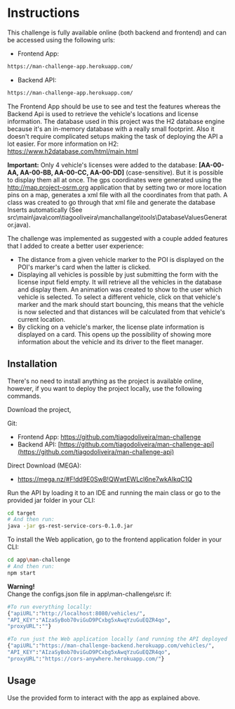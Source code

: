 # Instructions
This challenge is fully available online (both backend and frontend) and can be accessed using the following urls:

- Frontend App:
```bash
https://man-challenge-app.herokuapp.com/
```
- Backend API:
```bash
https://man-challenge-app.herokuapp.com/
```

The Frontend App should be use to see and test the features whereas the Backend Api is used to retrieve the vehicle's locations and license information.
The database used in this project was the H2 database engine because it's an in-memory database with a really small footprint. Also it doesn't require complicated setups making the task of deploying the API a lot easier. For more information on H2: https://www.h2database.com/html/main.html

**Important:** Only 4 vehicle's licenses were added to the database: **[AA-00-AA, AA-00-BB, AA-00-CC, AA-00-DD]** (case-sensitive). But it is possible to display them all at once. 
The gps coordinates were generated using the http://map.project-osrm.org application that by setting two or more location pins on a map, generates a xml file with all the coordinates from that path. A class was created to go through that xml file and generate the database Inserts automatically (See src\main\java\com\tiagooliveira\manchallange\tools\DatabaseValuesGenerator.java).

The challenge was implemented as suggested with a couple added features that I added to create a better user experience:

- The distance from a given vehicle marker to the POI is displayed on the POI's marker's card when the latter is clicked.
- Displaying all vehicles is possible by just submitting the form with the license input field empty. It will retrieve all the vehicles in the database and display them. An animation was created to show to the user which vehicle is selected. To select a different vehicle, click on that vehicle's marker and the mark should start bouncing, this means that the vehicle is now selected and that distances will be calculated from that vehicle's current location.
- By clicking on a vehicle's marker, the license plate information is displayed on a card. This opens up the possibility of showing more information about the vehicle and its driver to the fleet manager.



## Installation

There's no need to install anything as the project is available online, however, if you want to deploy the project locally, use the following commands.

Download the project,

Git:
- Frontend App: https://github.com/tiagodoliveira/man-challenge
- Backend API: [https://github.com/tiagodoliveira/man-challenge-api](https://github.com/tiagodoliveira/man-challenge-api)

Direct Download (MEGA): 
- https://mega.nz/#F!dd9E0SwB!QWwtEWLcl6ne7wkAIkqC1Q

Run the API by loading it to an IDE and running the main class or go to the provided jar folder in your CLI:

```bash
cd target
# And then run:
java -jar gs-rest-service-cors-0.1.0.jar
```

To install the Web application, go to the frontend application folder in your CLI:

```bash
cd app\man-challenge
# And then run:
npm start
```
**Warning!**  
Change the configs.json file in app\man-challenge\src if:

```bash
#To run everything locally:
{"apiURL":"http://localhost:8080/vehicles/",
"API_KEY":"AIzaSyBob70viGuD9PCxbg5xAwqYzuGuEQZR4qo",
"proxyURL":""}

#To run just the Web application locally (and running the API deployed on the web):
{"apiURL":"https://man-challenge-backend.herokuapp.com/vehicles/",
"API_KEY":"AIzaSyBob70viGuD9PCxbg5xAwqYzuGuEQZR4qo",
"proxyURL":"https://cors-anywhere.herokuapp.com/"}
```

## Usage

Use the provided form to interact with the app as explained above.
